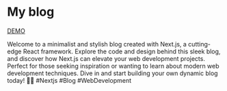 # My blog

[DEMO](https://blog-vasyl-pavlenko.vercel.app/)

Welcome to a minimalist and stylish blog created with Next.js, a cutting-edge React framework. Explore the code and design behind this sleek blog, and discover how Next.js can elevate your web development projects. Perfect for those seeking inspiration or wanting to learn about modern web development techniques. Dive in and start building your own dynamic blog today! 📝✨ #Nextjs #Blog #WebDevelopment
